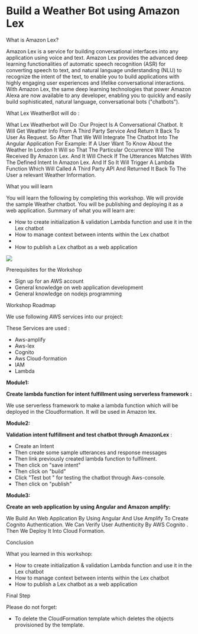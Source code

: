 # Build a Weather Bot using Amazon Lex

What is Amazon Lex?

Amazon Lex is a service for building conversational interfaces into any application using voice and text. Amazon Lex provides the advanced deep learning functionalities of automatic speech recognition (ASR) for converting speech to text, and natural language understanding (NLU) to recognize the intent of the text, to enable you to build applications with highly engaging user experiences and lifelike conversational interactions. With Amazon Lex, the same deep learning technologies that power Amazon Alexa are now available to any developer, enabling you to quickly and easily build sophisticated, natural language, conversational bots (&quot;chatbots&quot;).

What Lex WeatherBot will do :

What Lex Weatherbot will Do :Our Project Is A Conversational Chatbot. It Will Get Weather Info From A Third Party Service And Return It Back To User As Request. So After That We Will Integrate The Chatbot Into The Angular Application For Example: If A User Want To Know About the Weather In London It Will so That The Particular Occurrence Will The Received By Amazon Lex. And It Will Check If The Utterances Matches With The Defined Intent In Amazon Lex. And If So It Will Trigger A Lambda Function Which Will Called A Third Party API And Returned It Back To The User a relevant Weather Information.

What you will learn

You will learn the following by completing this workshop. We will provide the sample Weather chatbot. You will be publishing and deploying it as a web application. Summary of what you will learn are:

- How to create initialization &amp; validation Lambda function and use it in the Lex chatbot
- How to manage context between intents within the Lex chatbot
-
- How to publish a Lex chatbot as a web application

![](RackMultipart20201226-4-ghzaj7_html_fd6afcb6f24a82da.png)

Prerequisites for the Workshop

- Sign up for an AWS account
- General knowledge on web application development
- General knowledge on nodejs programming

Workshop Roadmap

We use following AWS services into our project:

These Services are used :

- Aws-amplify
- Aws-lex
- Cognito
- Aws Cloud-formation
- IAM
- Lambda

**Module1:**

**Create lambda function for intent fulfillment using serverless framework**  **:**

We use serverless framework to make a lambda function which will be deployed in the Cloudformation. It will be used in Amazon lex.

**Module2:**

**Validation intent fulfillment and test chatbot through AmazonLex** :

- Create an Intent
- Then create some sample utterances and response messages
- Then link previously created lambda function to fulfilment.
- Then click on &quot;save intent&quot;
- Then click on &quot;build&quot;
- Click &quot;Test bot &quot; for testing the chatbot through Aws-console.
- Then click on &quot;publish&quot;

**Module3:**

**Create an web application by using Angular and Amazon amplify:**

We Build An Web Application By Using Angular And Use Amplify To Create Cognito Authentication. We Can Verify User Authenticity By AWS Cognito . Then We Deploy It Into Cloud Formation.

Conclusion

What you learned in this workshop:

- How to create initialization &amp; validation Lambda function and use it in the Lex chatbot
- How to manage context between intents within the Lex chatbot
- How to publish a Lex chatbot as a web application

Final Step

Please do not forget:

- To delete the CloudFormation template which deletes the objects provisioned by the template.

